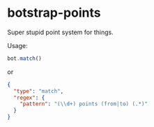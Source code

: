 # botstrap-points

Super stupid point system for things.

Usage:

```javascript
bot.match()
```

or

```json
{
  "type": "match",
  "regex": {
    "pattern": "(\\d+) points (from|to) (.*)"
  }
}

```
